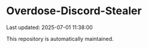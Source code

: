 # Overdose-Discord-Stealer

Last updated: 2025-07-01 11:38:00

This repository is automatically maintained.
